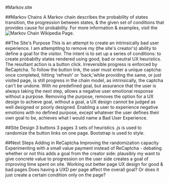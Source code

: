 #Markov.site

##Markov Chains
A Markov chain describes the probability of states transition, the progression between states, & the given set of conditions that provides cause for probability. For more information & examples, visit the ![Markov Chain Wikipedia Page](http://en.wikipedia.org/wiki/Examples_of_Markov_chains).

##The Site's Purpose
This is an attempt to create an intrinsically bad user experience. I am attemptitng to remove my (the site's creator's) ability to define a goal for the visitor.
The intent is to set up a series of conditions: to create probabilty states rendered using good, bad or neutral UX heuristics. The resultant action is a button click. Irreversible progress is enforced by ReCaptcha. To follow the button link, the user must enter a unique captcha: once completed, hitting 'refresh' or 'back,'while providing the same, or just visited page, is still progress in the chain model, as intrinsically, the captcha can't be undone. 
With no predefined goal, but assurance that the user is always taking the next step, allows a negative user emotional response without a purpose. Removing the purpose, removes the option for a UX design to achieve goal, without a goal, a UX design cannot be judged as well designed or poorly designed.
Enabling a user to experience negative emotions with no defined purpose, except whatever the user defines their own goal to be, achieves what I would name a Bad User Experience.

##Site Design
3 buttons
3 pages
3 sets of heuristics
.js is used to randomize the button links on one page.
Bootstrap is used to style.

##Next Steps
Adding in ReCaptcha
Improving the randomization capacity
Experimenting with a small value payment instead of ReCaptcha - debating whether or not this adds a goal from the creator side: plausibly my want to give concrete value to progression on the user side creates a goal of improving time spent on site.
Working out better page UX design for good & bad pages
Does having a UXD per page affect the overall goal? Or does it just create a certain condition only on the page?

